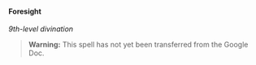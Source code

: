 #### Foresight
<!-- markdownlint-disable-next-line no-emphasis-as-heading -->
_9th-level divination_

> **Warning:**
> This spell has not yet been transferred from the Google Doc.

